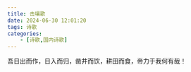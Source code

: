 ```yaml
---
title: 击壤歌
date: 2024-06-30 12:01:20
tags: 诗歌
categories: 
    - [诗歌,国内诗歌]
---
```

吾日出而作，日入而归，凿井而饮，耕田而食，帝力于我何有哉！